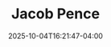 ---
title: Jacob Pence
date: 2025-10-04T16:21:47-04:00
featured_image: Jacob-Pence.webp
featured_image_attr: 
featured_image_attr_link: 
featured_image_alt: 
featured_image_caption: 
Socials:
  Facebook: pence85
  Twitter: 
  Instagram: jacobgpence
  LinkedIn: jacob-pence-12ab4122
  IBDB: 
  IMDb:
  Website: https://www.jacobpence.com/
  YouTube: "@jacobgpence"
---
